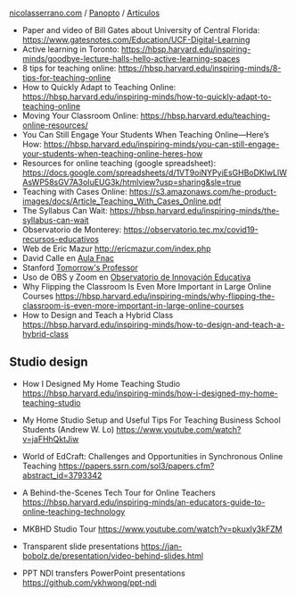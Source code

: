 [nicolasserrano.com](/) / [Panopto](.) / [Articulos](#0)
- Paper and video of Bill Gates about University of Central Florida: <https://www.gatesnotes.com/Education/UCF-Digital-Learning>
- Active learning in Toronto: <https://hbsp.harvard.edu/inspiring-minds/goodbye-lecture-halls-hello-active-learning-spaces>
- 8 tips for teaching online: <https://hbsp.harvard.edu/inspiring-minds/8-tips-for-teaching-online>
- How to Quickly Adapt to Teaching Online: <https://hbsp.harvard.edu/inspiring-minds/how-to-quickly-adapt-to-teaching-online>
- Moving Your Classroom Online: <https://hbsp.harvard.edu/teaching-online-resources/>
- You Can Still Engage Your Students When Teaching Online—Here’s How: <https://hbsp.harvard.edu/inspiring-minds/you-can-still-engage-your-students-when-teaching-online-heres-how>
- Resources for online teaching (google spreadsheet): <https://docs.google.com/spreadsheets/d/1VT9oiNYPyiEsGHBoDKlwLlWAsWP58sGV7A3oIuEUG3k/htmlview?usp=sharing&sle=true>
- Teaching with Cases Online: <https://s3.amazonaws.com/he-product-images/docs/Article_Teaching_With_Cases_Online.pdf>
- The Syllabus Can Wait: <https://hbsp.harvard.edu/inspiring-minds/the-syllabus-can-wait>
- Observatorio de Monterey: <https://observatorio.tec.mx/covid19-recursos-educativos>
- Web de Eric Mazur <http://ericmazur.com/index.php>
- David Calle en [Aula Fnac](https://www.fnac.es/aula-fnac?OriginClick=YES&Origin=mailes_9c73329)
- Stanford [Tomorrow's Professor](https://tomprof.stanford.edu/)
- Uso de OBS y Zoom en [Observatorio de Innovación Educativa](https://www.facebook.com/Observatoriodeinnovacioneducativa/videos/294370765339209)
- Why Flipping the Classroom Is Even More Important in Large Online Courses <https://hbsp.harvard.edu/inspiring-minds/why-flipping-the-classroom-is-even-more-important-in-large-online-courses>
- How to Design and Teach a Hybrid Class <https://hbsp.harvard.edu/inspiring-minds/how-to-design-and-teach-a-hybrid-class>
## Studio design  
- How I Designed My Home Teaching Studio <https://hbsp.harvard.edu/inspiring-minds/how-i-designed-my-home-teaching-studio>
- My Home Studio Setup and Useful Tips For Teaching Business School Students (Andrew W. Lo) <https://www.youtube.com/watch?v=jaFHhQktJiw>
- World of EdCraft: Challenges and Opportunities in Synchronous Online Teaching <https://papers.ssrn.com/sol3/papers.cfm?abstract_id=3793342>
- A Behind-the-Scenes Tech Tour for Online Teachers <https://hbsp.harvard.edu/inspiring-minds/an-educators-guide-to-online-teaching-technology>  
- MKBHD Studio Tour <https://www.youtube.com/watch?v=pkuxIy3kFZM>  

- Transparent slide presentations <https://jan-bobolz.de/presentation/video-behind-slides.html>
- PPT NDI transfers PowerPoint presentations <https://github.com/ykhwong/ppt-ndi>


